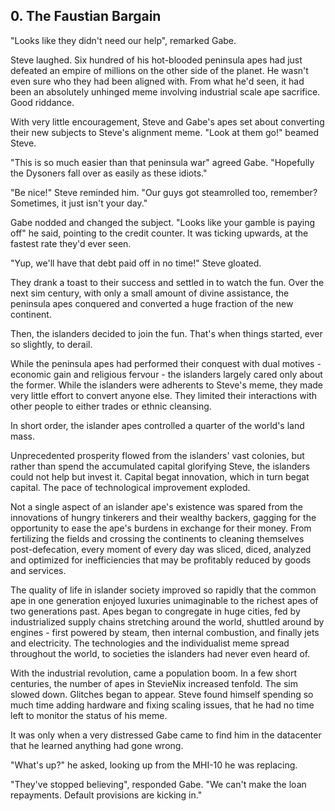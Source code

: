 ## 0. The Faustian Bargain

"Looks like they didn't need our help", remarked Gabe.

Steve laughed. Six hundred of his hot-blooded peninsula apes had just defeated an empire of millions on the other side of the planet. He wasn't even sure who they had been aligned with. From what he'd seen, it had been an absolutely unhinged meme involving industrial scale ape sacrifice. Good riddance.

With very little encouragement, Steve and Gabe's apes set about converting their new subjects to Steve's alignment meme. "Look at them go!" beamed Steve.

"This is so much easier than that peninsula war" agreed Gabe. "Hopefully the Dysoners fall over as easily as these idiots."

"Be nice!" Steve reminded him. "Our guys got steamrolled too, remember? Sometimes, it just isn't your day."

Gabe nodded and changed the subject. "Looks like your gamble is paying off" he said, pointing to the credit counter. It was ticking upwards, at the fastest rate they'd ever seen.

"Yup, we'll have that debt paid off in no time!" Steve gloated.

They drank a toast to their success and settled in to watch the fun. Over the next sim century, with only a small amount of divine assistance, the peninsula apes conquered and converted a huge fraction of the new continent.

Then, the islanders decided to join the fun. That's when things started, ever so slightly, to derail.

While the peninsula apes had performed their conquest with dual motives - economic gain and religious fervour - the islanders largely cared only about the former. While the islanders were adherents to Steve's meme, they made very little effort to convert anyone else. They limited their interactions with other people to either trades or ethnic cleansing.

In short order, the islander apes controlled a quarter of the world's land mass.

Unprecedented prosperity flowed from the islanders' vast colonies, but rather than spend the accumulated capital glorifying Steve, the islanders could not help but invest it. Capital begat innovation, which in turn begat capital. The pace of technological improvement exploded.

Not a single aspect of an islander ape's existence was spared from the innovations of hungry tinkerers and their wealthy backers, gagging for the opportunity to ease the ape's burdens in exchange for their money. From fertilizing the fields and crossing the continents to cleaning themselves post-defecation, every moment of every day was sliced, diced, analyzed and optimized for inefficiencies that may be profitably reduced by goods and services.

The quality of life in islander society improved so rapidly that the common ape in one generation enjoyed luxuries unimaginable to the richest apes of two generations past. Apes began to congregate in huge cities, fed by industrialized supply chains stretching around the world, shuttled around by engines - first powered by steam, then internal combustion, and finally jets and electricity. The technologies and the individualist meme spread throughout the world, to societies the islanders had never even heard of.

With the industrial revolution, came a population boom. In a few short centuries, the number of apes in StevieNix increased tenfold. The sim slowed down. Glitches began to appear. Steve found himself spending so much time adding hardware and fixing scaling issues, that he had no time left to monitor the status of his meme.

It was only when a very distressed Gabe came to find him in the datacenter that he learned anything had gone wrong.

"What's up?" he asked, looking up from the MHI-10 he was replacing.

"They've stopped believing", responded Gabe. "We can't make the loan repayments. Default provisions are kicking in."
